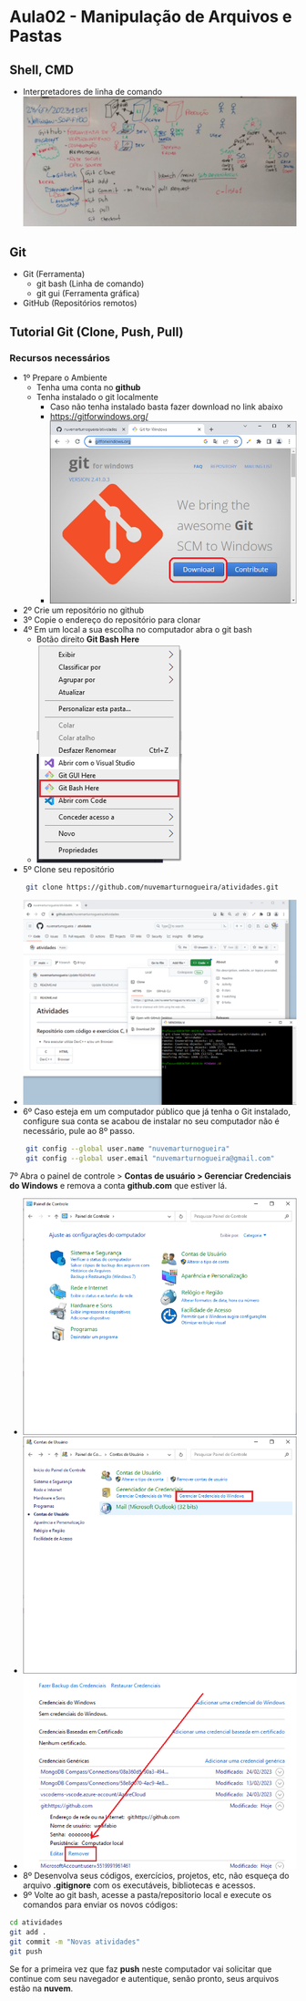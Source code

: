 # Aula02 - Manipulação de Arquivos e Pastas
## Shell, CMD
- Interpretadores de linha de comando
![Lousa](./lousa.jpg)
## Git
- Git (Ferramenta)
    - git bash (Linha de comando)
    - git gui (Ferramenta gráfica)
- GitHub (Repositórios remotos)

## Tutorial Git (Clone, Push, Pull)
### Recursos necessários
- 1º Prepare o Ambiente
    - Tenha uma conta no **github**
    - Tenha instalado o git localmente
        - Caso não tenha instalado basta fazer download no link abaixo
        - https://gitforwindows.org/
        - ![Download](./img00.png)
- 2º Crie um repositório no github
- 3º Copie o endereço do repositório para clonar
- 4º Em um local a sua escolha no computador abra o git bash
    - Botão direito **Git Bash Here**
    - ![Git Bash](./img01.png)
- 5º Clone seu repositório
```bash
    git clone https://github.com/nuvemarturnogueira/atividades.git
``` 
- ![Git Bash](./img02.png)
- 6º Caso esteja em um computador público que já tenha o Git instalado, configure sua conta se acabou de instalar no seu computador não é necessário, pule ao 8º passo.
```bash
    git config --global user.name "nuvemarturnogueira"
    git config --global user.email "nuvemarturnogueira@gmail.com"
``` 
 7º Abra o painel de controle > **Contas de usuário > Gerenciar Credenciais do Windows** e remova a conta **github.com** que estiver lá.
- ![Git Bash](./img03.png)
- ![Git Bash](./img04.png)
- ![Git Bash](./img05.png)
- 8º Desenvolva seus códigos, exercícios, projetos, etc, não esqueça do arquivo **.gitignore** com os executáveis, bibliotecas e acessos.
- 9º Volte ao git bash, acesse a pasta/repositorio local e execute os comandos para enviar os novos códigos:
```bash
cd atividades
git add .
git commit -m "Novas atividades"
git push

```
Se for a primeira vez que faz **push** neste computador vai solicitar que continue com seu navegador e autentique, senão pronto, seus arquivos estão na **nuvem**.